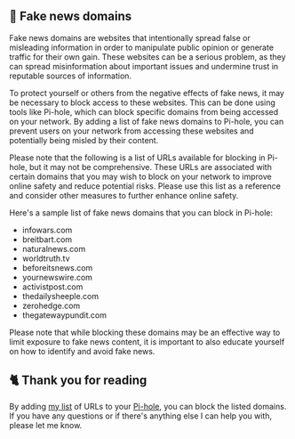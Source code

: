 ## 📰 Fake news domains
Fake news domains are websites that intentionally spread false or misleading information in order to manipulate public opinion or generate traffic for their own gain.
These websites can be a serious problem, as they can spread misinformation about important issues and undermine trust in reputable sources of information.

To protect yourself or others from the negative effects of fake news, it may be necessary to block access to these websites.
This can be done using tools like Pi-hole, which can block specific domains from being accessed on your network.
By adding a list of fake news domains to Pi-hole, you can prevent users on your network from accessing these websites and potentially being misled by their content.

Please note that the following is a list of URLs available for blocking in Pi-hole, but it may not be comprehensive.
These URLs are associated with certain domains that you may wish to block on your network to improve online safety and reduce potential risks.
Please use this list as a reference and consider other measures to further enhance online safety.

Here's a sample list of fake news domains that you can block in Pi-hole:
- infowars.com
- breitbart.com
- naturalnews.com
- worldtruth.tv
- beforeitsnews.com
- yournewswire.com
- activistpost.com
- thedailysheeple.com
- zerohedge.com
- thegatewaypundit.com

Please note that while blocking these domains may be an effective way to limit exposure to fake news content, it is important to also educate yourself on how to identify and avoid fake news.

## 🐈 Thank you for reading
By adding [my list](https://github.com/sefinek24/PiHole-Blocklist-Collection/blob/main/List.md) of URLs to your [Pi-hole](https://pi-hole.net), you can block the listed domains.
If you have any questions or if there's anything else I can help you with, please let me know.